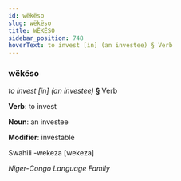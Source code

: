 ```yaml
---
id: wëkëso
slug: wëkëso
title: WËKËSO
sidebar_position: 748
hoverText: to invest [in] (an investee) § Verb
---
```


### wëkëso

*to invest [in] (an investee)* **§** Verb

**Verb**: to invest

**Noun**: an investee

**Modifier**: investable

Swahili -wekeza [wekeza]

*Niger-Congo Language Family*